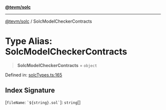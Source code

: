 [**@tevm/solc**](../README.md)

***

[@tevm/solc](../globals.md) / SolcModelCheckerContracts

# Type Alias: SolcModelCheckerContracts

> **SolcModelCheckerContracts** = `object`

Defined in: [solcTypes.ts:165](https://github.com/evmts/compiler/blob/main/packages/solc/src/solcTypes.ts#L165)

## Index Signature

\[`fileName`: `` `${string}.sol` ``\]: `string`[]
